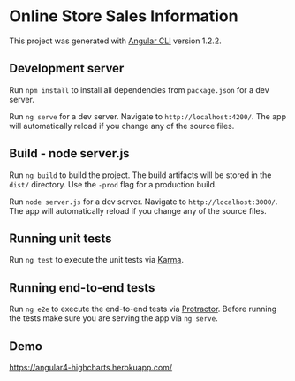 # Online Store Sales Information

This project was generated with [Angular CLI](https://github.com/angular/angular-cli) version 1.2.2.

## Development server

Run `npm install` to install all dependencies from `package.json` for a dev server. 

Run `ng serve` for a dev server. Navigate to `http://localhost:4200/`. The app will automatically reload if you change any of the source files.

## Build - node server.js

Run `ng build` to build the project. The build artifacts will be stored in the `dist/` directory. Use the `-prod` flag for a production build.

Run `node server.js` for a dev server. Navigate to `http://localhost:3000/`. The app will automatically reload if you change any of the source files.

## Running unit tests

Run `ng test` to execute the unit tests via [Karma](https://karma-runner.github.io).

## Running end-to-end tests

Run `ng e2e` to execute the end-to-end tests via [Protractor](http://www.protractortest.org/).
Before running the tests make sure you are serving the app via `ng serve`.

## Demo

https://angular4-highcharts.herokuapp.com/
